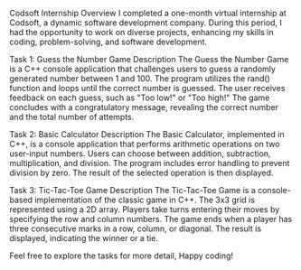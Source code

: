 Codsoft Internship
Overview
I completed a one-month virtual internship at Codsoft, a dynamic software development company. During this period, I had the opportunity to work on diverse projects, enhancing my skills in coding, problem-solving, and software development.

Task 1: Guess the Number Game
Description
The Guess the Number Game is a C++ console application that challenges users to guess a randomly generated number between 1 and 100. The program utilizes the rand() function and loops until the correct number is guessed. The user receives feedback on each guess, such as "Too low!" or "Too high!" The game concludes with a congratulatory message, revealing the correct number and the total number of attempts.

Task 2: Basic Calculator
Description
The Basic Calculator, implemented in C++, is a console application that performs arithmetic operations on two user-input numbers. Users can choose between addition, subtraction, multiplication, and division. The program includes error handling to prevent division by zero. The result of the selected operation is then displayed.

Task 3: Tic-Tac-Toe Game
Description
The Tic-Tac-Toe Game is a console-based implementation of the classic game in C++. The 3x3 grid is represented using a 2D array. Players take turns entering their moves by specifying the row and column numbers. The game ends when a player has three consecutive marks in a row, column, or diagonal. The result is displayed, indicating the winner or a tie.

Feel free to explore the tasks for more detail, Happy coding!

